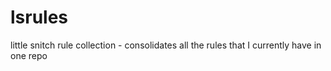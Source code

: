 # lsrules
little snitch rule collection - consolidates all the rules that I currently have in one repo
